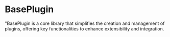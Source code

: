 # BasePlugin
"BasePlugin is a core library that simplifies the creation and management of plugins, offering key functionalities to enhance extensibility and integration.
